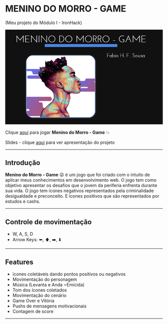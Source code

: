 # MENINO DO MORRO - GAME



(Meu projeto do Módulo I - IronHack)
 
![Start Screen](./images_mdm/menino.png)

Clique [aqui](https://henriquefb08.github.io/menino_do_morro_project/) para jogar **Menino do Morro - Game**  :boom:

Slides - clique [aqui](https://slides.com/fabiohfsousa/meninodomorro_game/fullscreen) para ver apresentação do projeto

---

## Introdução

**Menino do Morro - Game** :stuck_out_tongue_winking_eye:  é um jogo que foi criado com o intuito de aplicar meus conhecimentos em desenvolvimento web. O jogo tem como objetivo apresentar os desafios que o jovem da periferia enfrenta durante sua vida. O jogo tem ícones negativos representados pela criminalidade desigualdade e preconceito. E ícones positivos que são representados por estudos e cashs.


---

## Controle de movimentação

- W, A, S, D
- Arrow Keys: :arrow_left:, :arrow_up:, :arrow_right:, :arrow_down:

---

## Features

- ìcones coletáveis dando pontos positívos ou negativos
- Movimentação do personagem
- Música (Levanta e Anda ~Emicida)
- Tom dos ícones coletados
- Movimentação do cenário
- Game Over e Vitória
- Pushs de mensagens motivacionais
- Contagem de score

---
 
